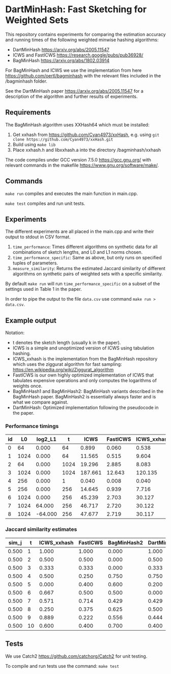 # DartMinHash: Fast Sketching for Weighted Sets

This repository contains experiments for comparing the estimation accuracy and running times of the following weighted minwise hashing algorithms:

* DartMinHash https://arxiv.org/abs/2005.11547 
* ICWS and FastICWS https://research.google/pubs/pub36928/
* BagMinHash https://arxiv.org/abs/1802.03914

For BagMinHash and ICWS we use the implementation from here https://github.com/oertl/bagminhash with the relevant files included in the /bagminhash folder.

See the DartMinHash paper https://arxiv.org/abs/2005.11547 for a description of the algorithm and further results of experiments.

## Requirements
The BagMinHash algorithm uses XXHash64 which must be installed:

1. Get xxhash from https://github.com/Cyan4973/xxHash, e.g. using `git clone https://github.com/Cyan4973/xxHash.git`
2. Build using `make lib`
3. Place xxhash.h and libxxhash.a into the directory /bagminhash/xxhash

The code compiles under GCC version 7.5.0 https://gcc.gnu.org/ with relevant commands in the makefile https://www.gnu.org/software/make/.

## Commands

`make run` compiles and executes the main function in main.cpp.

`make test` compiles and run unit tests.

## Experiments
The different experiments are all placed in the main.cpp and write their output to stdout in CSV format. 

1. `time_performance`: Times different algorithms on synthetic data for all combinations of sketch lengths, and L0 and L1 norms chosen. 
2. `time_performance_specific`: Same as above, but only runs on specified tuples of parameters.
3. `measure_similarity`: Returns the estimated Jaccard similarity of different algorithms on synthetic pairs of weighted sets with a specific similarity.

By default `make run` will run `time_performance_specific` on a subset of the settings used in Table 1 in the paper.

In order to pipe the output to the file `data.csv` use command `make run > data.csv`.

## Example output

Notation:

* t denotes the sketch length (usually k in the paper).
* ICWS is a simple and unoptimized version of ICWS using tabulation hashing.
* ICWS_xxhash is the implementation from the BagMinHash repository which uses the ziggurat algorithm for fast sampling: https://en.wikipedia.org/wiki/Ziggurat_algorithm
* FastICWS is our own highly optimized implementation of ICWS that tabulates expensive operations and only computes the logarithms of weights once.
* BagMinHash1 and BagMinHash2: BagMinHash variants described in the BagMinHash paper. BagMinHash2 is essentially always faster and is what we compare against.
* DartMinHash: Optimized implementation following the pseudocode in the paper.

### Performance timings

| id | L0   | log2_L1 | t    | ICWS    | FastICWS | ICWS_xxhash | BagMinHash1 | BagMinHash2 | DartMinHash |
|----|------|---------|------|---------|----------|-------------|-------------|-------------|-------------|
| 0  | 64   | 0.000   | 64   | 0.899   | 0.060    | 0.538       | 2.439       | 0.628       | 0.042       |
| 1  | 1024 | 0.000   | 64   | 11.565  | 0.515    | 9.604       | 4.374       | 1.706       | 0.145       |
| 2  | 64   | 0.000   | 1024 | 19.296  | 2.885    | 8.083       | 48.248      | 13.279      | 0.592       |
| 3  | 1024 | 0.000   | 1024 | 187.661 | 12.643   | 120.135     | 79.775      | 16.586      | 0.824       |
| 4  | 256  | 0.000   | 1    | 0.040   | 0.008    | 0.040       | 0.112       | 0.103       | 0.021       |
| 5  | 256  | 0.000   | 256  | 14.645  | 0.939    | 7.716       | 13.687      | 3.270       | 0.187       |
| 6  | 1024 | 0.000   | 256  | 45.239  | 2.703    | 30.127      | 18.175      | 4.296       | 0.274       |
| 7  | 1024 | 64.000  | 256  | 46.717  | 2.720    | 30.122      | 18.241      | 4.250       | 2.632       |
| 8  | 1024 | -64.000 | 256  | 47.677  | 2.719    | 30.117      | 18.096      | 4.192       | 2.333       |

### Jaccard similarity estimates

| sim_j | t  | ICWS_xxhash | FastICWS | BagMinHash2 | DartMinHash |
|-------|----|-------------|----------|-------------|-------------|
| 0.500 | 1  | 1.000       | 1.000    | 0.000       | 1.000       |
| 0.500 | 2  | 0.500       | 0.500    | 0.000       | 0.500       |
| 0.500 | 3  | 0.333       | 0.333    | 0.000       | 0.333       |
| 0.500 | 4  | 0.500       | 0.250    | 0.750       | 0.750       |
| 0.500 | 5  | 0.000       | 0.400    | 0.600       | 0.200       |
| 0.500 | 6  | 0.667       | 0.500    | 0.500       | 0.000       |
| 0.500 | 7  | 0.571       | 0.714    | 0.429       | 0.429       |
| 0.500 | 8  | 0.250       | 0.375    | 0.625       | 0.500       |
| 0.500 | 9  | 0.889       | 0.222    | 0.556       | 0.444       |
| 0.500 | 10 | 0.600       | 0.400    | 0.700       | 0.400       |

## Tests
We use Catch2 https://github.com/catchorg/Catch2 for unit testing.

To compile and run tests use the command: `make test` 